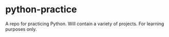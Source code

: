 # python-practice
A repo for practicing Python. Will contain a variety of projects. For learning purposes only.
